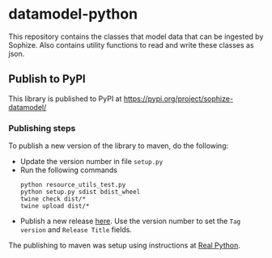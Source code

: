 # datamodel-python
This repository contains the classes that model data that can be ingested by Sophize. Also contains utility functions to read and write these classes as json.

## Publish to PyPI
This library is published to PyPI at https://pypi.org/project/sophize-datamodel/

### Publishing steps
To publish a new version of the library to maven, do the following:

* Update the version number in file `setup.py`
* Run the following commands
    ```
    python resource_utils_test.py 
    python setup.py sdist bdist_wheel
    twine check dist/*
    twine upload dist/*
    ```
* Publish a new release [here](https://github.com/Sophize/datamodel-python/release). Use the version number to set the `Tag version` and `Release Title` fields.

The publishing to maven was setup using instructions at [Real Python](https://realpython.com/pypi-publish-python-package/#publishing-to-pypi).
